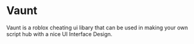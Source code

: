 # Vaunt
Vaunt is a roblox cheating ui libary that can be used in making your own script hub with a nice UI Interface Design.
